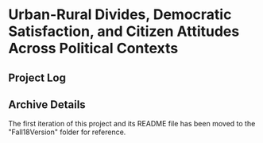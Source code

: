 # Urban-Rural Divides, Democratic Satisfaction, and Citizen Attitudes Across Political Contexts

## Project Log


## Archive Details

The first iteration of this project and its README file has been moved to the "Fall18Version" folder for reference.